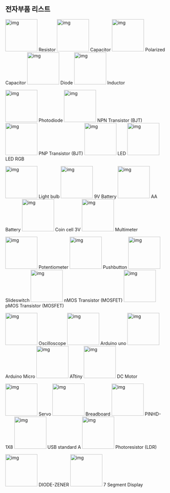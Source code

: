 ## 전자부품 리스트

<img src="http://s3-us-west-1.amazonaws.com/123d-circuits-symbols/schematic_symbol_4255_thumb.png" alt="img" style="width: 100px;"/> Resistor
<img src="http://s3-us-west-1.amazonaws.com/123d-circuits-symbols/schematic_symbol_4258_thumb.png" alt="img" style="width: 100px;"/> Capacitor
<img src="http://s3-us-west-1.amazonaws.com/123d-circuits-symbols/schematic_symbol_4259_thumb.png" alt="img" style="width: 100px;"/> Polarized Capacitor
<img src="http://s3-us-west-1.amazonaws.com/123d-circuits-symbols/schematic_symbol_4266_thumb.png" alt="img" style="width: 100px;"/> Diode
<img src="http://s3-us-west-1.amazonaws.com/123d-circuits-symbols/schematic_symbol_4257_thumb.png" alt="img" style="width: 100px;"/> Inductor

<img src="http://s3-us-west-1.amazonaws.com/123d-circuits-symbols/schematic_symbol_14368_thumb.png" alt="img" style="width: 100px;"/> Photodiode
<img src="http://s3-us-west-1.amazonaws.com/123d-circuits-symbols/schematic_symbol_4262_thumb.png" alt="img" style="width: 100px;"/> NPN Transistor (BJT)
<img src="http://s3-us-west-1.amazonaws.com/123d-circuits-symbols/schematic_symbol_4263_thumb.png" alt="img" style="width: 100px;"/> PNP Transistor (BJT)
<img src="http://s3-us-west-1.amazonaws.com/123d-circuits-symbols/schematic_symbol_9042_thumb.png" alt="img" style="width: 100px;"/> LED
<img src="http://s3-us-west-1.amazonaws.com/123d-circuits-symbols/schematic_symbol_9043_thumb.png" alt="img" style="width: 100px;"/> LED RGB

<img src="http://s3-us-west-1.amazonaws.com/123d-circuits-symbols/schematic_symbol_14358_thumb.png" alt="img" style="width: 100px;"/> Light bulb
<img src="http://s3-us-west-1.amazonaws.com/123d-circuits-symbols/schematic_symbol_4274_thumb.png" alt="img" style="width: 100px;"/> 9V Battery
<img src="http://s3-us-west-1.amazonaws.com/123d-circuits-symbols/schematic_symbol_14372_thumb.png" alt="img" style="width: 100px;"/> AA Battery
<img src="http://s3-us-west-1.amazonaws.com/123d-circuits-symbols/schematic_symbol_14371_thumb.png" alt="img" style="width: 100px;"/> Coin cell 3V
<img src="http://s3-us-west-1.amazonaws.com/123d-circuits-symbols/schematic_symbol_12945_thumb.png" alt="img" style="width: 100px;"/> Multimeter

<img src="http://s3-us-west-1.amazonaws.com/123d-circuits-symbols/schematic_symbol_4256_thumb.png" alt="img" style="width: 100px;"/> Potentiometer
<img src="http://s3-us-west-1.amazonaws.com/123d-circuits-symbols/schematic_symbol_4260_thumb.png" alt="img" style="width: 100px;"/> Pushbutton
<img src="http://s3-us-west-1.amazonaws.com/123d-circuits-symbols/schematic_symbol_4261_thumb.png" alt="img" style="width: 100px;"/> Slideswitch
<img src="http://s3-us-west-1.amazonaws.com/123d-circuits-symbols/schematic_symbol_4264_thumb.png" alt="img" style="width: 100px;"/> nMOS Transistor (MOSFET)
<img src="http://s3-us-west-1.amazonaws.com/123d-circuits-symbols/schematic_symbol_12944_thumb.png" alt="img" style="width: 100px;"/> pMOS Transistor (MOSFET)

<img src="http://s3-us-west-1.amazonaws.com/123d-circuits-symbols/schematic_symbol_10393_thumb.png" alt="img" style="width: 100px;"/> Oscilloscope
<img src="http://s3-us-west-1.amazonaws.com/123d-circuits-symbols/schematic_symbol_4286_thumb.png" alt="img" style="width: 100px;"/> Arduino uno
<img src="http://s3-us-west-1.amazonaws.com/123d-circuits-symbols/schematic_symbol_10318_thumb.png" alt="img" style="width: 100px;"/> Arduino Micro
<img src="http://s3-us-west-1.amazonaws.com/123d-circuits-symbols/schematic_symbol_10930_thumb.png" alt="img" style="width: 100px;"/> ATtiny
<img src="http://s3-us-west-1.amazonaws.com/123d-circuits-symbols/schematic_symbol_4271_thumb.png" alt="img" style="width: 100px;"/> DC Motor

<img src="http://s3-us-west-1.amazonaws.com/123d-circuits-symbols/schematic_symbol_4273_thumb.png" alt="img" style="width: 100px;"/> Servo
<img src="http://s3-us-west-1.amazonaws.com/123d-circuits-symbols/schematic_symbol_4285_thumb.png" alt="img" style="width: 100px;"/> Breadboard
<img src="http://s3-us-west-1.amazonaws.com/123d-circuits-symbols/schematic_symbol_12107_thumb.png" alt="img" style="width: 100px;"/> PINHD-1X8
<img src="http://s3-us-west-1.amazonaws.com/123d-circuits-symbols/schematic_symbol_11938_thumb.png" alt="img" style="width: 100px;"/> USB standard A
<img src="http://s3-us-west-1.amazonaws.com/123d-circuits-symbols/schematic_symbol_14328_thumb.png" alt="img" style="width: 100px;"/> Photoresistor (LDR)

<img src="http://s3-us-west-1.amazonaws.com/123d-circuits-symbols/schematic_symbol_4266_thumb.png" alt="img" style="width: 100px;"/> DIODE-ZENER
<img src="http://s3-us-west-1.amazonaws.com/123d-circuits-symbols/schematic_symbol_4279_thumb.png" alt="img" style="width: 100px;"/> 7 Segment Display

